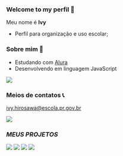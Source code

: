 ### Welcome to my perfil 💮

Meu nome é **Ivy**

- Perfil para organização e uso escolar;

### Sobre mim 🌸

- Estudando com [Alura](https://cursos.alura.com.br)
- Desenvolvendo em linguagem JavaScript

![](https://i.pinimg.com/564x/d0/a3/91/d0a3916dbbd1cbb70d0f8abed3846acd.jpg)

### Meios de contatos 📞

ivy.hirosawa@escola.pr.gov.br

![](https://media.tenor.com/CJPSh_QmdYUAAAAC/pokemon-eevee.gif)


### *MEUS PROJETOS* 

![](https://editor.p5js.org/IvyHirosawa/full/r9ln-SF9c)
![](https://editor.p5js.org/IvyHirosawa/full/nx8DGpWJE)
![](https://editor.p5js.org/IvyHirosawa/full/tu0yPX3mb)
![](https://editor.p5js.org/IvyHirosawa/full/_eb-6-_52)

